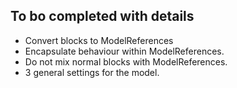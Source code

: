 ## To bo completed with details ##

  * Convert blocks to ModelReferences
  * Encapsulate behaviour within ModelReferences.
  * Do not mix normal blocks with ModelReferences.
  * 3 general settings for the model.